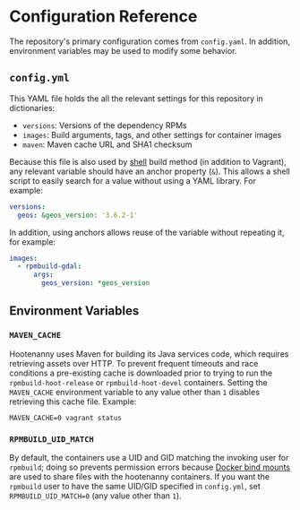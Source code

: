 # Configuration Reference

The repository's primary configuration comes from `config.yaml`.  In addition, environment variables may be used to modify some behavior.

## `config.yml`

This YAML file holds the all the relevant settings for this repository in dictionaries:

* `versions`: Versions of the dependency RPMs
* `images`: Build arguments, tags, and other settings for container images
* `maven`: Maven cache URL and SHA1 checksum

Because this file is also used by [shell](../shell) build method (in addition to Vagrant), any relevant variable should have an anchor property (`&`).  This allows a shell script to easily search for a value without using a YAML library.  For example:

```yaml
versions:
  geos: &geos_version: '3.6.2-1'
```

In addition, using anchors allows reuse of the variable without repeating it, for example:

```yaml
images:
  - rpmbuild-gdal:
      args:
        geos_version: *geos_version
```

## Environment Variables

### `MAVEN_CACHE`

Hootenanny uses Maven for building its Java services code, which requires retrieving assets over HTTP.  To prevent frequent timeouts and race conditions a pre-existing cache is downloaded prior to trying to run the `rpmbuild-hoot-release` or `rpmbuild-hoot-devel` containers.   Setting the `MAVEN_CACHE` environment variable to any value other than `1` disables retrieving this cache file.  Example:

```
MAVEN_CACHE=0 vagrant status
```

### `RPMBUILD_UID_MATCH`

By default, the containers use a UID and GID matching the invoking user for `rpmbuild`; doing so prevents permission errors because [Docker bind mounts](https://docs.docker.com/storage/bind-mounts/) are used to share files with the hootenanny containers.  If you want the `rpmbuild` user to have the same UID/GID specified in `config.yml`, set `RPMBUILD_UID_MATCH=0` (any value other than `1`).
